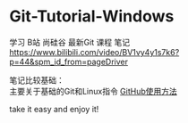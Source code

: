 # Git-Tutorial-Windows
学习 B站 尚硅谷 最新Git 课程 笔记  
https://www.bilibili.com/video/BV1vy4y1s7k6?p=44&spm_id_from=pageDriver

笔记比较基础：  
主要关于基础的Git和Linux指令
[GitHub使用方法]([url](https://github.com/yalezhang2021/Git-Tutorial-Windows/blob/master/github%E4%BD%BF%E7%94%A8%E5%85%A5%E9%97%A8.md)https://github.com/yalezhang2021/Git-Tutorial-Windows/blob/master/github%E4%BD%BF%E7%94%A8%E5%85%A5%E9%97%A8.md)

take it easy and enjoy it!
